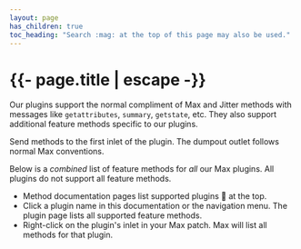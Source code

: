 ```yaml
---
layout: page
has_children: true
toc_heading: "Search :mag: at the top of this page may also be used."
---
```

<h1>{{- page.title | escape -}}</h1>

Our plugins support the normal compliment of Max and Jitter methods with
messages like `getattributes`, `summary`, `getstate`, etc. They also
support additional feature methods specific to our plugins.

Send methods to the first inlet of the plugin.
The dumpout outlet follows normal Max conventions.

Below is a *combined* list of feature methods for *all* our Max plugins.
All plugins do not support all feature methods.

* Method documentation pages list supported plugins :electric_plug: at the top.
* Click a plugin name in this documentation or the navigation menu. The plugin
  page lists all supported feature methods.
* Right-click on the plugin's inlet in your Max patch. Max will list all methods for that plugin.
